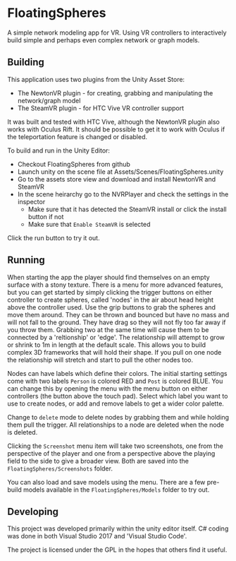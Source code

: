 # FloatingSpheres

A simple network modeling app for VR. Using VR controllers to interactively build simple and perhaps even
complex network or graph models.

## Building

This application uses two plugins from the Unity Asset Store:

* The NewtonVR plugin - for creating, grabbing and manipulating the network/graph model
* The SteamVR plugin - for HTC Vive VR controller support

It was built and tested with HTC Vive, although the NewtonVR plugin also works with Oculus Rift. It should
be possible to get it to work with Oculus if the teleportation feature is changed or disabled.

To build and run in the Unity Editor:

* Checkout FloatingSpheres from github
* Launch unity on the scene file at Assets/Scenes/FloatingSpheres.unity
* Go to the assets store view and download and install NewtonVR and SteamVR
* In the scene heirarchy go to the NVRPlayer and check the settings in the inspector
  * Make sure that it has detected the SteamVR install or click the install button if not
  * Make sure that `Enable SteamVR` is selected

Click the run button to try it out.

## Running

When starting the app the player should find themselves on an empty surface with a stony texture. There is
a menu for more advanced features, but you can get started by simply clicking the trigger buttons on either
controller to create spheres, called 'nodes' in the air about head height above the controller used.
Use the grip buttons to grab the spheres and move them around.
They can be thrown and bounced but have no mass and will not fall to
the ground. They have drag so they will not fly too far away if you throw them. Grabbing two at the same time
will cause them to be connected by a 'reltionship' or 'edge'.
The relationship will attempt to grow or shrink to 1m in length at the default
scale. This allows you to build complex 3D frameworks that will hold their shape. If you pull on one node 
the relationship will stretch and start to pull the other nodes too.

Nodes can have labels which define their colors. The initial starting settings come with two labels `Person` is
colored RED and `Post` is colored BLUE. You can change this by opening the menu with the menu button on either
controllers (the button above the touch pad). Select which label you want to use to create nodes, or add and remove
labels to get a wider color palette.

Change to `delete` mode to delete nodes by grabbing them and while holding them pull the trigger. All relationships
to a node are deleted when the node is deleted.

Clicking the `Screenshot` menu item will take two screenshots, one from the perspective of the player and one from
a perspective above the playing field to the side to give a broader view.
Both are saved into the `FloatingSpheres/Screenshots` folder.

You can also load and save models using the menu. There are a few pre-build models available in the 
`FloatingSpheres/Models` folder to try out.

## Developing

This project was developed primarily within the unity editor itself. C# coding was done in both Visual Studio 2017 
and 'Visual Studio Code'.

The project is licensed under the GPL in the hopes that others find it useful.
